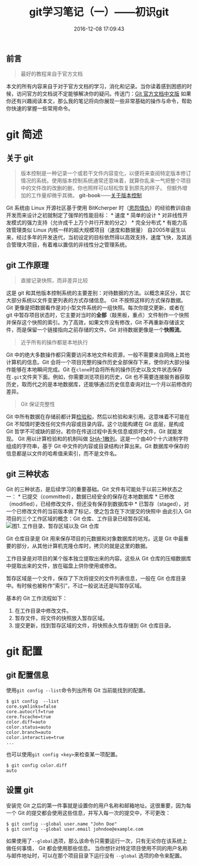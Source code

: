 ﻿---
title: git学习笔记（一）——初识git
tags: [git,tools]
categories: [Tools]
date: 2016-12-08 17:09:43
---

前言
---

>最好的教程来自于官方文档

本文的所有内容来自于对于官方文档的学习，消化和记录。当你读着感到困惑的时候，访问官方的文档说不定能够解决你的疑问。传送门：[Git 官方文档中文版](https://git-scm.com/book/zh/v2)
如果你还有兴趣阅读本文，那么我的笔记将向你展现一些非常基础的操作与命令，帮助你快速的掌握一些常用命令。
<!--more-->

git 简述
===

关于 git
---

>版本控制是一种记录一个或若干文件内容变化，以便将来查阅特定版本修订情况的系统。使用版本控制系统通常还意味着，就算你乱来一气把整个项目中的文件改的改删的删，你也照样可以轻松恢复到原先的样子。 但额外增加的工作量却微乎其微。
>**git-book**——[关于版本控制](https://git-scm.com/book/zh/v2/%E8%B5%B7%E6%AD%A5-%E5%85%B3%E4%BA%8E%E7%89%88%E6%9C%AC%E6%8E%A7%E5%88%B6)

Git 系统由 Linux 开源社区基于使用 BitKcherper 时（[恩怨情仇](https://git-scm.com/book/zh/v2/%E8%B5%B7%E6%AD%A5-Git-%E7%AE%80%E5%8F%B2)）的经验教训自由开发而来设计之初就制定了强悍的性能目标：
	* 速度
	* 简单的设计
	* 对非线性开发模式的强力支持（允许成千上万个并行开发的分之）
	* 完全分布式
	* 有能力高效管理类似 Linux 内核一样的超大规模项目（速度和数据量）
自2005年诞生以来，经过多年的开发迭代，当初设定的目标依然得以高效支持，速度飞快，及其适合管理大项目，有着难以置信的非线性分之管理系统。

git 工作原理
---

>直接记录快照，而非差异比较

这是 git 和其他版本控制系统的主要差别：对待数据的方法。以概念来区分，其它大部分系统以文件变更列表的方式存储信息。 Git 不按照这样的方式保存数据。Git 更像是把数据看作是对小型文件系统的一组快照。每次你提交更新，或者在 git 中暂存项目状态时，它主要对当时的**全部**（敲黑板，重点）文件制作一个快照并保存这个快照的索引。为了高效，如果文件没有修改，Git 不再重新存储该文件，而是保留一个链接指向之前存储的文件。Git 对待数据更像是一个**快照流**。

>近乎所有的操作都是本地执行

Git 中的绝大多数操作都只需要访问本地文件和资源，一般不需要来自网络上其他计算机的信息。Git 会将一个项目完整的操作历史全部保存下来，使你的大部分操作能够在本地瞬间完成。Git 在`clone`时会将所有的操作历史以及文件状态保存在`.git`文件夹下面。例如，你需要浏览项目的历史，Git 也不需要连接服务器获取历史，取而代之的是本地数据库，还能够通过历史信息查询对比一个月以前修改的差异。

>Git 保证完整性

Git 中所有数据在存储前都计算[检验和](http://baike.baidu.com/link?url=-a-E_ieF7ygGjKvjrsP3uO2D-9lROhqTGFOaHwDTfyve5zpJUqTfvJwnmYR7MD-QcRe6gpZeWuUXPBD0Y3SK7gJI69CkSdJ9GP83g4_32ZXEiG4e_lMTugX0iKyf473f)，然后以检验和来引用。这意味着不可能在 Git 不知情时更改任何文件内容或目录内容。这个功能构建在 Git 底层，是构成 Git 哲学不可或缺的部分。若你在传送过程中丢失信息或损坏文件，Git 就能发现。
Git 用以计算检验和的机制叫做 [SHA-1散列](x3dApUyA1PPqBFNxQCjz17RFPBzcy0Q7IzAxwNLM31IDEgrKaak_k1EcduxWQ9PnUHJPJZupnuErri6vFyq7ja)。这是一个由40个十六进制字符组成的字符串，基于 Git 中文件的内容或目录结构计算出来。Git 数据库中保存的信息都是以文件的哈希值来索引，而不是文件名。

git 三种状态
---
Git 的三种状态，是后续学习的重要基础。Git 文件有可能处于以前三种状态之一：
	* 已提交（committed），数据已经安全的保存在本地数据库
	* 已修改（modified），已经修改文件，但还没有保存到数据库中
	* 已暂存（staged），对一个已修改文件的当前版本做了标记，使之包含在下次提交的快照中
由此引入 Git 项目的三个工作区域的概念：Git 仓库、工作目录已经暂存区域。
![图1. 工作目录、暂存区域以及 Git 仓库](/images/git/areas.png)

Git 仓库目录是 Git 用来保存项目的元数据和对象数据库的地方。这是 Git 中最重要的部分，从其他计算机克隆仓库时，拷贝的就是这里的数据。

工作目录是对项目的某个版本独立提取出来的内容。这些从 Git 仓库的压缩数据库中提取出来的文件，放在磁盘上供你使用或修改。

暂存区域是一个文件，保存了下次将提交的文件列表信息，一般在 Git 仓库目录中。有时候也被称作“索引”，不过一般说法还是叫暂存区域。

基本的 Git 工作流程如下：
1. 在工作目录中修改文件。
2. 暂存文件，将文件的快照放入暂存区域。
3. 提交更新，找到暂存区域的文件，将快照永久性存储到 Git 仓库目录。

git 配置
===

git 配置信息
---
使用`git config --list`命令列出所有 Git 当前能找到的配置。

```git
$ git config  --list
core.symlinks=false
core.autocrlf=true
core.fscache=true
color.diff=auto
color.status=auto
color.branch=auto
color.interactive=true
...
```

也可以使用`git config <key>`来检查某一项配置。
```git
$ git config color.diff
auto
```

设置 git 
---
安装完 Git 之后的第一件事就是设置你的用户名称和邮箱地址。这很重要，因为每一个 Git 的提交都会使用这些信息，并写入每一次的提交中，不可更改：
```git
$ git config --global user.name "John Doe"
$ git config --global user.email johndoe@example.com
```
如果使用了`--global`选项，那么该命令只需要运行一次，只有无论你在该系统上做任何事情， Git 都会使用那些信息。 当你想针对特定项目使用不同的用户名称与邮件地址时，可以在那个项目目录下运行没有 `--global` 选项的命令来配置。
